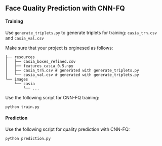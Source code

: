 ## Face Quality Prediction with CNN-FQ

#### Training

Use ```generate_triplets.py``` to generate triplets for training: ```casia_trn.csv``` and ```casia_val.csv``` 

Make sure that your project is orginesed as follows:

``` Shell
├── resources
│   ├── casia_boxes_refined.csv
│   ├── features_casia_0.5.npy
│   ├── casia_trn.csv # generated with generate_triplets.py
│   └── casia_val.csv # generated with generate_triplets.py
└── images
    └── casia
        └── ...
```

Use the following script for CNN-FQ training:

``` Shell
python train.py
```

#### Prediction

Use the following script for quality prediction with CNN-FQ:

``` Shell
python prediction.py
```